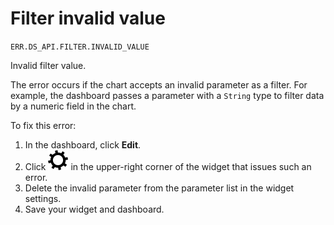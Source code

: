 # Filter invalid value

`ERR.DS_API.FILTER.INVALID_VALUE`

Invalid filter value.

The error occurs if the chart accepts an invalid parameter as a filter. For example, the dashboard passes a parameter with a `String` type to filter data by a numeric field in the chart.

To fix this error:

1. In the dashboard, click **Edit**.
1. Click ![image](../../../_assets/datalens/gear.svg) in the upper-right corner of the widget that issues such an error.
1. Delete the invalid parameter from the parameter list in the widget settings.
1. Save your widget and dashboard.
